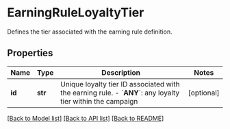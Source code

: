 # EarningRuleLoyaltyTier

Defines the tier associated with the earning rule definition.

## Properties
Name | Type | Description | Notes
------------ | ------------- | ------------- | -------------
**id** | **str** | Unique loyalty tier ID associated with the earning rule.      - &#x60;__ANY__&#x60;: any loyalty tier within the campaign | [optional] 

[[Back to Model list]](../README.md#documentation-for-models) [[Back to API list]](../README.md#documentation-for-api-endpoints) [[Back to README]](../README.md)


